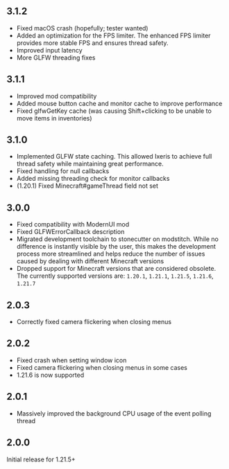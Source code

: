 ## 3.1.2

- Fixed macOS crash (hopefully; tester wanted)
- Added an optimization for the FPS limiter. The enhanced FPS limiter provides more stable FPS and ensures thread safety.
- Improved input latency
- More GLFW threading fixes

## 3.1.1

- Improved mod compatibility
- Added mouse button cache and monitor cache to improve performance
- Fixed glfwGetKey cache (was causing Shift+clicking to be unable to move items in inventories)

## 3.1.0

- Implemented GLFW state caching. This allowed Ixeris to achieve full thread safety while maintaining great performance.
- Fixed handling for null callbacks
- Added missing threading check for monitor callbacks
- (1.20.1) Fixed Minecraft#gameThread field not set

## 3.0.0

- Fixed compatibility with ModernUI mod
- Fixed GLFWErrorCallback description
- Migrated development toolchain to stonecutter on modstitch. While no difference is instantly visible by the user, this makes the development process more streamlined and helps reduce the number of issues caused by dealing with different Minecraft versions
- Dropped support for Minecraft versions that are considered obsolete. The currently supported versions are: `1.20.1`, `1.21.1`, `1.21.5`, `1.21.6`, `1.21.7`

## 2.0.3

- Correctly fixed camera flickering when closing menus

## 2.0.2

- Fixed crash when setting window icon
- Fixed camera flickering when closing menus in some cases
- 1.21.6 is now supported

## 2.0.1

- Massively improved the background CPU usage of the event polling thread

## 2.0.0

Initial release for 1.21.5+